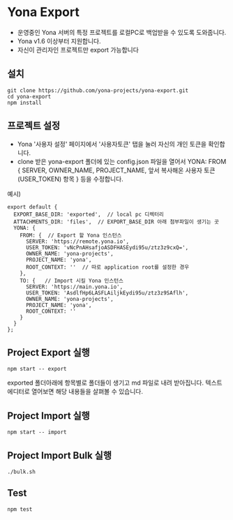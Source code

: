 Yona Export
===

- 운영중인 Yona 서버의 특정 프로젝트를 로컬PC로 백업받을 수 있도록 도와줍니다.
- Yona v1.6 이상부터 지원합니다.
- 자신이 관리자인 프로젝트만 export 가능합니다

설치
---
```
git clone https://github.com/yona-projects/yona-export.git
cd yona-export
npm install
```

프로젝트 설정
---
- Yona '사용자 설정' 페이지에서 '사용자토큰' 탭을 눌러 자신의 개인 토큰을 확인합니다.
- clone 받은 yona-export 폴더에 있는 config.json 파일을 열어서 YONA: FROM { SERVER, OWNER_NAME, PROJECT_NAME, 앞서 복사해온 사용자 토큰
(USER_TOKEN) 항목 } 등을 수정합니다.

예시)
```
export default {
  EXPORT_BASE_DIR: 'exported',  // local pc 디렉터리
  ATTACHMENTS_DIR: 'files',  // EXPORT_BASE_DIR 아래 첨부파일이 생기는 곳
  YONA: {
    FROM: {  // Export 할 Yona 인스턴스
      SERVER: 'https://remote.yona.io',
      USER_TOKEN: 'vNcPnAHsafjoASDFHASEydi95u/ztz3z9cxQ=',
      OWNER_NAME: 'yona-projects',
      PROJECT_NAME: 'yona',
      ROOT_CONTEXT: ''  // 따로 application root를 설정한 경우
    },
    TO: {   // Import 시킬 Yona 인스턴스
      SERVER: 'https://main.yona.io',
      USER_TOKEN: 'AsdlfHp6LASFLAiljkEydi95u/ztz3z9SAflh',
      OWNER_NAME: 'yona-projects',
      PROJECT_NAME: 'yona',
      ROOT_CONTEXT: ''
    }
  }
};

```

Project Export 실행
---

```
npm start -- export
```

exported 폴더아래에 항목별로 폴더들이 생기고 md 파일로 내려 받아집니다. 텍스트 에디터로 열어보면 해당 내용들을 살펴볼 수 있습니다.

Project Import 실행
---

```
npm start -- import
```

Project Import Bulk 실행
---

```
./bulk.sh
```

Test
---
```
npm test
```

